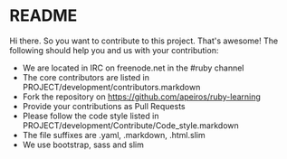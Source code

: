 README
======

Hi there. So you want to contribute to this project. That's awesome!
The following should help you and us with your contribution:

* We are located in IRC on freenode.net in the #ruby channel
* The core contributors are listed in PROJECT/development/contributors.markdown
* Fork the repository on https://github.com/apeiros/ruby-learning
* Provide your contributions as Pull Requests
* Please follow the code style listed in PROJECT/development/Contribute/Code_style.markdown
* The file suffixes are .yaml, .markdown, .html.slim
* We use bootstrap, sass and slim
